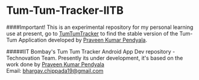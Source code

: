 # Tum-Tum-Tracker-IITB
####Important!
This is an experimental repository for my personal learning use at present, go to [TumTumTracker](https://github.com/praveendath92/TumTumTracker) to find the stable version of the Tum-Tum Application developed by [Praveen Kumar Pendyala](https://github.com/praveendath92).

#####IIT Bombay's Tum Tum Tracker Android App Dev repository - Technovation Team.
Presently its under development, it's based on the work done by [Praveen Kumar Pendyala](https://github.com/praveendath92)<br />
Email:  bhargav.chippada19@gmail.com
